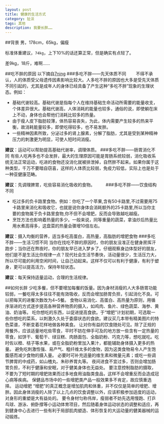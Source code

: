 ```yaml
---
layout: post
title: 健康的生活方式
category: 扯淡
tags: 其他
description: 我要长胖……
---
```

##背景
男，178cm，65kg，偏瘦

标准体重建议，`74kg`，上下10%的话还算正常，但是确实有点轻了。

差9kg，18斤，难啊……

##吃不胖的原因
以下摘自[7ning](http://www.7ning.cn/questions/view/733)
###多吃不胖——先天体质不同
　　不得不承认，人的体质受父母遗传因素影响比较大。人多吃不胖的原因也大多是受先天体质不同引起的，尤其是成年人的身体已经具备了产生这种“多吃不胖”现象的生理状态。例如：

*   基础代谢较高。基础代谢是指每个人在维持基础生命活动所需要的能量收支，个体差异很大。基础代谢高，人体消耗的能量也较多，通俗的说，即使躺在床上不动，身体也会帮他们消耗比较多的热量。
*   由于瘦人皮下脂肪较薄，体热容易丧失，为此，体内需要产生较多的热来平衡，故消耗能量较多，即使吃得较多，也不易发胖。
*   一些精神因素所致，分泌过多的肾上腺素，分解了脂肪，尤其是受到某种精神压力的刺激更为明显，可使人短时间消瘦。

__建议__：运动可以帮助提高基础代谢率，调理体质。
###多吃不胖——肠胃消化不同
有些人吃再多也不会发胖，最大的生理原因可能是胃肠系统较弱，消化吸收系统无法正常运动，吃进的食物还没消化就被排泄掉，自然胖不起来。如果你属于这种类型，千万不要暗自窃喜，这样的人体质比较弱，免疫力较低，实际上也是处于一种亚健康范畴。


__建议__：先调理脾胃，吃些容易消化吸收的食物。
　　
###多吃不胖——饮食结构不同
*   吃过多的负卡路里食物。例如：你吃了一个苹果,含有50卡路里,不过需要用75卡路里来消化和吸收它，也就是说你身体会消耗额外的25卡路里,所以当你主要的食物属于负卡路里食物,你不但不会增肥，反而会导致越吃越瘦。
*   烹饪方法也影响着热量的多少。一般来说，同等重量的蔬菜，拿油炒后热量比用水煮高得多，这盘菜的热量会骤增10倍左右。

__建议__：摄入均衡的营养，适当多吃高蛋白，高热量，高脂肪的增肥食物
###多吃不胖——生活习惯不同
当你在找吃不胖的原因时，你的朋友没准正在健身房挥汗跑步；当你还在熬夜时，你的朋友早已进入梦乡了。仔细观察身边体型好的朋友，他们是不是生活比你规律一点？现代社会生活节奏快，活动量很少，生活压力大，所以尽可能的利用空闲时间，让自己动起来。这样不仅可以有利于健康，有利于塑身，更可以提高活力，保持年轻状态。

__建议__：每天保持适量运动，合理的生活规律。

##如何长胖
少吃多餐，但不要增加每餐的饭量。因为身材消瘦的人大多肠胃功能较弱，一餐吃得太多往往不能有效吸收，反而会增加肠胃负担，引起消化不良。可以把每天的进餐次数改为4~5餐。 食物以易消化、高蛋白、高热量为原则，用循序渐进的方式逐步提高各种营养物质的摄入，如鸡肉、鱼片、绿色蔬菜、海参、黄油、奶油等。 吃你想吃的东西，以促进提高食欲。于“增肥”计划初期，可选取一些你想吃的菜系，以刺激久久处于委靡状态的食欲。建议买几本带有精美图片的特色菜谱，不断变着花样地做各种美食。 让对你有益的饮食随处可见。除了正规的用餐外，应该适量地吃些零食，平时不妨在伸手可及的地方放一些含有一定热量的零食，如饼干、葡萄干、绿豆糕、肉肠面包、全脂奶粉、巧克力等，想吃就吃。吃时佐以橙、桔子等水果，或在全脂奶粉里加入果汁，都能辅助身体摄入更多的热量。 避免吃刺激性强、易产气、粗纤维太多的食物，因为这类食物易令人产生饱腹感而减少食物的摄入量。 必要时可补充适量的维生素和微量元素；或吃一些调节脾胃的中成药，如山楂丸、朱砂养胃丸等。 夜间进食不宜过多，否则会增加肠胃负担，不利于健康和安眠，对于健美身体也无益处。 要注意控制脂肪的摄取，不要为了短时期的增肥效果而过多地食用油脂类食品，这样不会增重反而会造成冠心病等疾病。 保健品市场中的一些增肥类产品一般效果多不肯定，故应慎重选择。 运动增肥 “增肥”的真正概念是增加肌肉和体重，并不仅仅是简单的增肥、增胖。因此身体消瘦的人除了以上几点的饮食调整以外，应该积极参加适度的运动，对身形的重塑是大有益处的。 要令身材匀称伟岸，瘦弱者不妨先选用慢跑、打乒乓球、游泳、俯卧撑等小运动体育项目，然后随着身体运动状态的调整和适应，再到健身中心去进行一些有利于局部肌肉塑造、体形恢复的大运动量的健美器械的运动锻炼。

##
